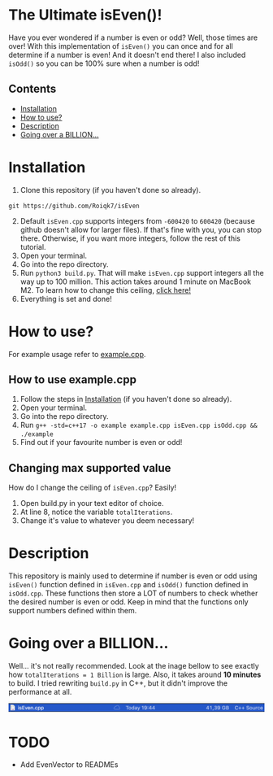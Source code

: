 # The Ultimate isEven()!

Have you ever wondered if a number is even or odd? Well, those times are over! With this implementation of `isEven()` you can once and for all determine if a number is even! And it doesn't end there! I also included `isOdd()` so you can be 100% sure when a number is odd!

## Contents
* [Installation](#Installation)
* [How to use?](#HowToUse)
* [Description](#Description)
* [Going over a BILLION...](#TheTruth)

# Installation <a name="Installation"></a>

1. Clone this repository (if you haven't done so already).
```
git https://github.com/Roiqk7/isEven
```
2. Default `isEven.cpp` supports integers from `-600420` to `600420` (because github doesn't allow for larger files). If that's fine with you, you can stop there. Otherwise, if you want more integers, follow the rest of this tutorial.
3. Open your terminal.
4. Go into the repo directory.
5. Run `python3 build.py`. That will make `isEven.cpp` support integers all the way up to 100 million. This action takes around 1 minute on MacBook M2. To learn how to change this ceiling, [click here!](#ChangingMaxSupportedValue)
6. Everything is set and done!

# How to use? <a name="HowToUse"></a>

For example usage refer to [example.cpp](src/example.cpp).

## How to use example.cpp

1. Follow the steps in [Installation](#Installation) (if you haven't done so already).
2. Open your terminal.
3. Go into the repo directory.
4. Run `g++ -std=c++17 -o example example.cpp isEven.cpp isOdd.cpp && ./example`
5. Find out if your favourite number is even or odd!

## Changing max supported value <a name="ChangingMaxSupportedValue"></a>

How do I change the ceiling of `isEven.cpp`? Easily!

1. Open build.py in your text editor of choice.
2. At line 8, notice the variable `totalIterations`.
3. Change it's value to whatever you deem necessary!

# Description <a name="Description"></a>

This repository is mainly used to determine if number is even or odd using `isEven()` function defined in `isEven.cpp` and `isOdd()` function defined in `isOdd.cpp`. These functions then store a LOT of numbers to check whether the desired number is even or odd. Keep in mind that the functions only support numbers defined within them.

# Going over a BILLION... <a name="TheTruth"></a>

Well... it's not really recommended. Look at the inage bellow to see exactly how `totalIterations = 1 Billion` is large. Also, it takes around **10 minutes** to build. I tried rewriting `build.py` in C++, but it didn't improve the performance at all.

![Startup](https://github.com/Roiqk7/isEven/blob/main/.github/billionFileSize.png?raw=true)

# TODO
* Add EvenVector to READMEs
